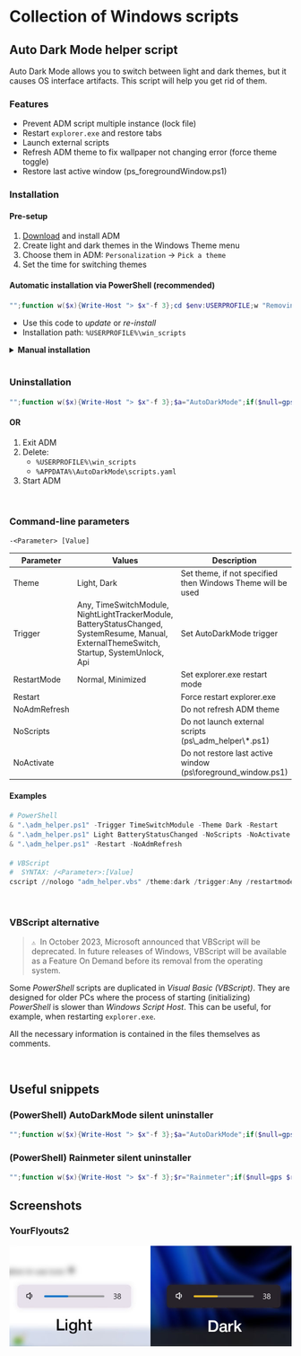 # Collection of Windows scripts



## Auto Dark Mode helper script

Auto Dark Mode allows you to switch between light and dark themes, but it causes OS interface artifacts. This script will help you get rid of them.

### Features

- Prevent ADM script multiple instance (lock file)  
- Restart `explorer.exe` and restore tabs  
- Launch external scripts  
- Refresh ADM theme to fix wallpaper not changing error (force theme toggle)  
- Restore last active window (ps_foregroundWindow.ps1)

### Installation

#### Pre-setup

1. [Download](https://github.com/AutoDarkMode/Windows-Auto-Night-Mode) and install ADM
2. Create light and dark themes in the Windows Theme menu
3. Choose them in ADM: `Personalization` -> `Pick a theme`
4. Set the time for switching themes

#### Automatic installation via PowerShell (recommended)

```powershell
"";function w($x){Write-Host "> $x"-f 3};cd $env:USERPROFILE;w "Removing old version and junk files...";gci -dir|?{($_.name -eq "win_scripts") -or ($_.name -eq "win_scripts-master")}|ri -rec -for;gci -file|?{$_.name -eq "m.zip"}|ri -rec -for;w "Downloading and installing win_scripts...";iwr https://github.com/boredwz/win_scripts/archive/refs/heads/master.zip -o m.zip;expand-archive m.zip -dest ".\";ri m.zip;ren win_scripts-master -n win_scripts;cd win_scripts\ps;w "Setting up ADM scripts.yaml...";$c=(gc adm_scripts.yaml) -replace 'C:\\\\\.\.CHANGE THIS\.\.\\\\win_scripts\\\\ps',((gl).Path -replace '\\','\\');$c -replace 'Enabled: false','Enabled: true'|sc $env:APPDATA\AutoDarkMode\scripts.yaml -for;""
```

- Use this code to _update_ or _re-install_
- Installation path: `%USERPROFILE%\win_scripts`

<details><summary><b>Manual installation</b></summary>

<br>

1. Clone this repository, or download and extract **[master.zip](https://github.com/boredwz/win_scripts/archive/refs/heads/master.zip)**
2. In `adm_scripts.yaml` change _WorkingDirectory_ to the `..\win_scripts\ps` folder
3. Rename `adm_scripts.yaml` -> `scripts.yaml`
4. Copy -> `%APPDATA%\AutoDarkMode\scripts.yaml`
5. Enable scripts in ADM settings

> `💡`&nbsp; Enable **Debug mode** in ADM Settings and check `service.log` for syntax errors. Look for this lines: `AdmConfigMonitor.OnChangedScriptConfig`

</details>

<br>

### Uninstallation

```powershell
"";function w($x){Write-Host "> $x"-f 3};$a="AutoDarkMode";if($null=gps "${a}Svc" -ea 0){w "Shutdown <$a>...";$aw=$true;$null=& "$env:LOCALAPPDATA\Programs\$a\adm-app\${a}Shell.exe" --exit;sleep 2};w "Remove <win_scripts> and reset <scripts.yaml>";"$env:USERPROFILE\win_scripts","$env:APPDATA\$a\scripts.yaml"|ri -r -for;w "Start <$a>";if($aw){saps "$env:LOCALAPPDATA\Programs\$a\adm-app\${a}Svc.exe"};""
```

#### OR

1. Exit ADM
2. Delete:
    - `%USERPROFILE%\win_scripts`
    - `%APPDATA%\AutoDarkMode\scripts.yaml`
3. Start ADM

<br>

### Command-line parameters

```
-<Parameter> [Value]
```

| Parameter | Values | Description |
|---|---|---|
| Theme | Light, Dark | Set theme, if not specified then Windows Theme will be used |
| Trigger | Any, TimeSwitchModule, NightLightTrackerModule,<br>BatteryStatusChanged, SystemResume, Manual,<br>ExternalThemeSwitch, Startup, SystemUnlock, Api | Set AutoDarkMode trigger |
| RestartMode | Normal, Minimized | Set explorer.exe restart mode |
| Restart |  | Force restart explorer.exe |
| NoAdmRefresh |  | Do not refresh ADM theme |
| NoScripts |  | Do not launch external scripts (ps\\_adm_helper\\\*.ps1) |
| NoActivate |  | Do not restore last active window (ps\\foreground_window.ps1) |

#### Examples

```powershell
# PowerShell
& ".\adm_helper.ps1" -Trigger TimeSwitchModule -Theme Dark -Restart
& ".\adm_helper.ps1" Light BatteryStatusChanged -NoScripts -NoActivate
& ".\adm_helper.ps1" -Restart -NoAdmRefresh

# VBScript
#  SYNTAX: /<Parameter>:[Value]
cscript //nologo "adm_helper.vbs" /theme:dark /trigger:Any /restartmode:minimized
```

<br>

###  VBScript alternative

> `⚠️`&nbsp; In October 2023, Microsoft announced that VBScript will be deprecated. In future releases of Windows, VBScript will be available as a Feature On Demand before its removal from the operating system.

Some _PowerShell_ scripts are duplicated in _Visual Basic (VBScript)_. They are designed for older PCs where the process of starting (initializing) _PowerShell_ is slower than _Windows Script Host_. This can be useful, for example, when restarting `explorer.exe`.

All the necessary information is contained in the files themselves as comments.

<br>



## Useful snippets

### (PowerShell) AutoDarkMode silent uninstaller

```powershell
"";function w($x){Write-Host "> $x"-f 3};$a="AutoDarkMode";if($null=gps "${a}Svc" -ea 0){w "Shutdown <$a>...";$aw=$true;$null=& "$env:LOCALAPPDATA\Programs\$a\adm-app\${a}Shell.exe" --exit;sleep 2};w "Uninstall <$a>...";saps "$env:LOCALAPPDATA\Programs\$a\unins000.exe" "/VERYSILENT" -wait;w "Remove leftovers";ri "$env:APPDATA\$a" -r -for;""
```

### (PowerShell) Rainmeter silent uninstaller

```powershell
"";function w($x){Write-Host "> $x"-f 3};$r="Rainmeter";if($null=gps $r -ea 0){w "Shutdown <$r>...";saps "$env:PROGRAMFILES\$r\$r.exe" "!Quit";sleep 2};w "Uninstall <$r>...";saps "$env:PROGRAMFILES\$r\uninst.exe" "/S" -wait;w "Remove leftovers";"$env:APPDATA\$r","$env:USERPROFILE\Documents\$r"|ri -r -for;""
```

## Screenshots

### YourFlyouts2

![YF2](./Screenshots/Theme_YF2.jpg)